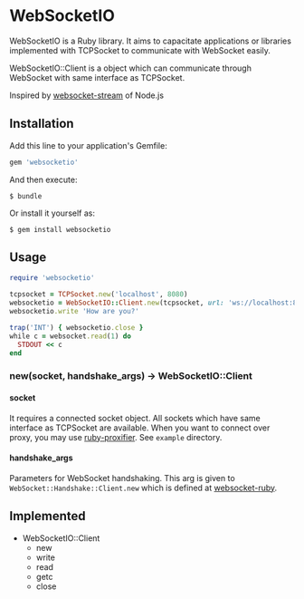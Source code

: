 # WebSocketIO

WebSocketIO is a Ruby library. It aims to capacitate applications or libraries implemented with TCPSocket to communicate with WebSocket easily.

WebSocketIO::Client is a object which can communicate through WebSocket with same interface as TCPSocket.

Inspired by [websocket-stream](https://github.com/maxogden/websocket-stream) of Node.js

## Installation

Add this line to your application's Gemfile:

```ruby
gem 'websocketio'
```

And then execute:

    $ bundle

Or install it yourself as:

    $ gem install websocketio

## Usage

```ruby
require 'websocketio'

tcpsocket = TCPSocket.new('localhost', 8080)
websocketio = WebSocketIO::Client.new(tcpsocket, url: 'ws://localhost:8080')
websocketio.write 'How are you?'

trap('INT') { websocketio.close }
while c = websocket.read(1) do
  STDOUT << c
end
```

### new(socket, handshake\_args) -> WebSocketIO::Client
#### socket

It requires a connected socket object.
All sockets which have same interface as TCPSocket are available.
When you want to connect over proxy, you may use [ruby-proxifier](https://github.com/samuelkadolph/ruby-proxifier). See `example` directory.

#### handshake\_args

Parameters for WebSocket handshaking.
This arg is given to `WebSocket::Handshake::Client.new` which is defined at [websocket-ruby](https://github.com/imanel/websocket-ruby#client-handshake).

## Implemented

* WebSocketIO::Client
    * new
    * write
    * read
    * getc
    * close
